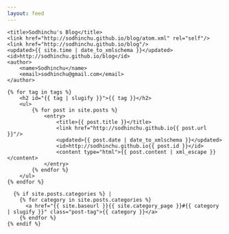 ```yaml
---
layout: feed
---
```

<?xml version="1.0" encoding="utf-8"?>
<feed xmlns="http://www.w3.org/2005/Atom">

	<title>Sodhinchu's Blog</title>
	<link href="http://sodhinchu.github.io/blog/atom.xml" rel="self"/>
	<link href="http://sodhinchu.github.io/blog"/>
	<updated>{{ site.time | date_to_xmlschema }}</updated>
	<id>http://sodhinchu.github.io/blog</id>
	<author>
		<name>Sodhinchu</name>
		<email>sodhinchu@gmail.com</email>
	</author>

	{% for tag in tags %}
		<h2 id="{{ tag | slugify }}">{{ tag }}</h2>
		<ul>
			{% for post in site.posts %}
				<entry>
					<title>{{ post.title }}</title>
					<link href="http://sodhinchu.github.io{{ post.url }}"/>
					<updated>{{ post.date | date_to_xmlschema }}</updated>
					<id>http://sodhinchu.github.io{{ post.id }}</id>
					<content type="html">{{ post.content | xml_escape }}</content>
				</entry>
			{% endfor %}
		</ul>
	{% endfor %}	
	
      {% if site.posts.categories %} | 
        {% for category in site.posts.categories %}
          <a href="{{ site.baseurl }}{{ site.category_page }}#{{ category | slugify }}" class="post-tag">{{ category }}</a>
        {% endfor %}
    {% endif %}	

</feed>
